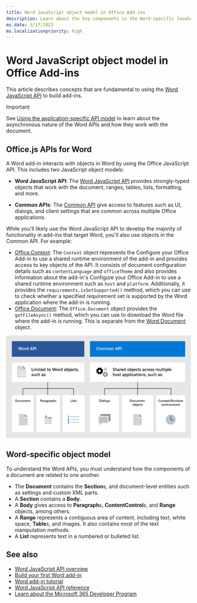 ```yaml
---
title: Word JavaScript object model in Office Add-ins
description: Learn about the key components in the Word-specific JavaScript object model.
ms.date: 3/17/2022
ms.localizationpriority: high
---
```


# Word JavaScript object model in Office Add-ins

This article describes concepts that are fundamental to using the [Word JavaScript API](../reference/overview/word-add-ins-reference-overview.md) to build add-ins.

> [!IMPORTANT]
> See [Using the application-specific API model](../develop/application-specific-api-model.md) to learn about the asynchronous nature of the Word APIs and how they work with the document.

## Office.js APIs for Word

A Word add-in interacts with objects in Word by using the Office JavaScript API. This includes two JavaScript object models:

* **Word JavaScript API**: The [Word JavaScript API](/javascript/api/word) provides strongly-typed objects that work with the document, ranges, tables, lists, formatting, and more.

* **Common APIs**: The [Common API](/javascript/api/office) give access to features such as UI, dialogs, and client settings that are common across multiple Office applications.

While you'll likely use the Word JavaScript API to develop the majority of functionality in add-ins that target Word, you'll also use objects in the Common API. For example:

* [Office.Context](/javascript/api/office/office.context): The `Context` object represents the Configure your Office Add-in to use a shared runtime environment of the add-in and provides access to key objects of the API. It consists of document configuration details such as `contentLanguage` and `officeTheme` and also provides information about the add-in's Configure your Office Add-in to use a shared runtime environment such as `host` and `platform`. Additionally, it provides the `requirements.isSetSupported()` method, which you can use to check whether a specified requirement set is supported by the Word application where the add-in is running.
* [Office.Document](/javascript/api/office/office.document): The `Office.Document` object provides the `getFileAsync()` method, which you can use to download the Word file where the add-in is running. This is separate from the [Word.Document](/javascript/api/word/word.document) object.

![Differences between the Word JS API and Common APIs.](../images/word-js-api-common-api.png)

## Word-specific object model

To understand the Word APIs, you must understand how the components of a document are related to one another.

* The **Document** contains the **Section**s, and document-level entities such as settings and custom XML parts.
* A **Section** contains a **Body**.
* A **Body** gives access to **Paragraph**s, **ContentControl**s, and **Range** objects, among others.
* A **Range** represents a contiguous area of content, including text, white space, **Table**s, and images. It also contains most of the text manipulation methods.
* A **List** represents text in a numbered or bulleted list.

## See also

* [Word JavaScript API overview](../reference/overview/word-add-ins-reference-overview.md)
* [Build your first Word add-in](../quickstarts/word-quickstart.md)
* [Word add-in tutorial](../tutorials/word-tutorial.md)
* [Word JavaScript API reference](/javascript/api/word)
* [Learn about the Microsoft 365 Developer Program](https://developer.microsoft.com/microsoft-365/dev-program)

